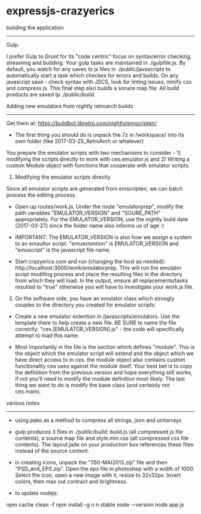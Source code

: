 expressjs-crazyerics
=====

buliding the application
__________________

Gulp.

I prefer Gulp to Grunt for its "code centric" focus on syntax/error checking, streaming and building. Your gulp tasks are maintained in ./gulpfile.js. By default, you watch for any saves to js files in ./public/javascripts to automatically start a task which checkes for errors and builds. On any javascript save - check syntax with JSCS, look for linting issues, minify css and compress js. This final step also builds a soruce map file. All build products are saved tp ./public/build

Adding new emulators from nightly retroarch builds
__________________

Get them at: https://buildbot.libretro.com/nightly/emscripten/

- The first thing you should do is unpack the 7z in /workspace/ into its own folder (like 2017-03-25_RetroArch or whatever)

You prepare the emulator scripts with two mechanisms to consider - 1) modifying the scripts directly to work with ces.emulator.js and 2) Writing a custom Module object with functions that cooperate with emulator scripts.

1) Modifying the emulator scripts directly

Since all emulator scripts are generated from emscripten, we can batch process the editing process.

- Open up routes/work.js. Under the route "emulatorprep", modify the path variables "EMULATOR_VERSION" and "SOURE_PATH" appropriately. For the EMULATOR_VERSION, use the nightly build date (2017-03-27) since the folder name also informs us of age :)

- IMPORTANT: The EMULATOR_VERSION is also how we assign a system to an emaultor script. "emuextention" is EMULATOR_VERSION and "emuscript" is the javascript file name. 

- Start crazyerics.com and run (changing the host as needed): http://localhost:3000/work/emulatorprep. This will run the emulator script modifing process and place the resulting files in the directory from which they will load. In the output, ensure all replacements/tasks resulted to "true" otherwise you will have to investigate your work.js file.

2) On the software side, you have an emulator class which strongly couples to the directory you created for emulator scripts.

- Create a new emulator extention in /javascripts/emulators. Use the template there to help create a new file. BE SURE to name the file correctly: "ces.[EMULATOR_VERSION].js" - the code will specifically attempt to load this name.

- Most importantly in the file is the section which defines "module". This is the object which the emulator script will extend and the object which we have direct access to in ces. the module object also contains custom functionality ces uses against the module itself. Your best bet is to copy the definition from the previous version and hope everything still works, if not you'll need to modify the module definition most likely. The last thing we want to do is modify the base class (and certainly not ces.main).


various notes
__________________

- using pako as a method to compress all strings, json and uintarrays
- gulp produces 3 files in ./public/build: build.js (all compressed js file contents), a source map file and style.min.css (all compressed css file contents). The layout.jade on your production box references these files instead of the source content.
- in creating icons, unpack the "350-MAI2013.zip" file and then "PSD_and_EPS.zip". Open the eps file in photoshop with a width of 1000. Select the icon, open a new image with it, resize to 32x32px. Invert colors, then max out contract and brightness.

- to update nodejs:

npm cache clean -f
npm install -g n
n stable
node --version
node app.js

